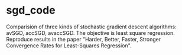 # sgd_code

Comparision of three kinds of stochastic gradient descent algorithms: avSGD, accSGD, avaccSGD. 
The objective is least square regression.
Reproduce results in the paper "Harder, Better, Faster, Stronger Convergence Rates for Least-Squares Regression".
